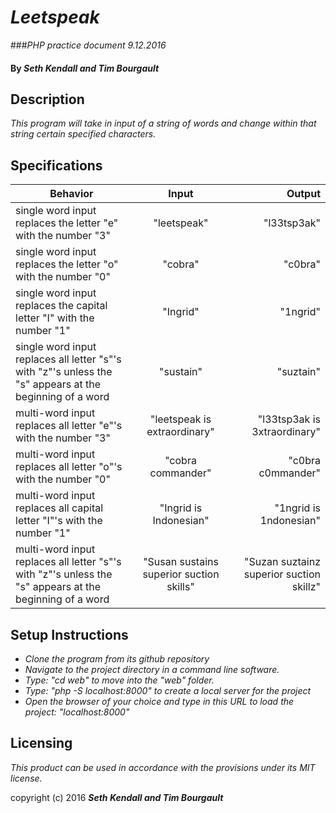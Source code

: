 
# _Leetspeak_
###_PHP practice document 9.12.2016_

#### By _Seth Kendall and Tim Bourgault_

## Description

_This program will take in input of a string of words and change within that string certain specified characters._

## Specifications

|Behavior|Input|Output|
|--------|:---:|-----:|
|single word input replaces the letter "e" with the number "3"|"leetspeak"|"l33tsp3ak"|
|single word input replaces the letter "o" with the number "0"|"cobra"|"c0bra"|
|single word input replaces the capital letter "I" with the number "1"|"Ingrid"|"1ngrid"|
|single word input replaces all letter "s"'s with "z"'s unless the "s" appears at the beginning of a word|"sustain"|"suztain"|
|multi-word input replaces all letter "e"'s with the number "3"|"leetspeak is extraordinary"|"l33tsp3ak is 3xtraordinary"|
|multi-word input replaces all letter "o"'s with the number "0"|"cobra commander"|"c0bra c0mmander"|
|multi-word input replaces all capital letter "I"'s with the number "1"|"Ingrid is Indonesian"|"1ngrid is 1ndonesian"|
|multi-word input replaces all letter "s"'s with "z"'s unless the "s" appears at the beginning of a word|"Susan sustains superior suction skills"|"Suzan suztainz superior suction skillz"|
## Setup Instructions

* _Clone the program from its github repository_
* _Navigate to the project directory in a command line software._
* _Type: "cd web" to move into the "web" folder._
* _Type: "php -S localhost:8000" to create a local server for the project_
* _Open the browser of your choice and type in this URL to load the project: "localhost:8000"_

## Licensing

*This product can be used in accordance with the provisions under its MIT license.*

copyright (c) 2016 **_Seth Kendall and Tim Bourgault_**
